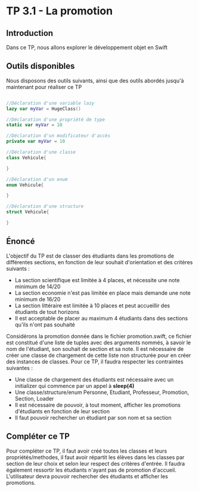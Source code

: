 # TP 3.1 - La promotion

## Introduction

Dans ce TP, nous allons explorer le développement objet en Swift

## Outils disponibles

Nous disposons des outils suivants, ainsi que des outils abordés jusqu'à maintenant pour réaliser ce TP

```swift

//Déclaration d'une variable lazy
lazy var myVar = HugeClass()

//Déclaration d'une propriété de type
static var myVar = 10

//Déclaration d'un modificateur d'accès
private var myVar = 10

//Déclaration d'une classe
class Vehicule{

}

//Déclaration d'un enum
enum Vehicule{

}

//Déclaration d'une structure
struct Vehicule{

}
```
## Énoncé

L'objectif du TP est de classer des étudiants dans les promotions de différentes sections, en fonction de leur souhait d'orientation et des critères suivants :

- La section scientifique est limitée à 4 places, et nécessite une note minimum de 14/20
- La section economie n'est pas limitée en place mais demande une note minimum de 16/20
- La section littéraire est limitée à 10 places et peut accueillir des étudiants de tout horizons
- Il est acceptable de placer au maximum 4 étudiants dans des sections qu'ils n'ont pas souhaité

Considérons la promotion donnée dans le fichier promotion.swift, ce fichier est constitué d'une liste de tuples avec des arguments nommés, à savoir le nom de l'étudiant, son souhait de section et sa note. Il est nécessaire de créer une classe de chargement de cette liste non structurée pour en créer des instances de classes. Pour ce TP, il faudra respecter les contraintes suivantes :


- Une classe de chargement des étudiants est nécessaire avec un initializer qui commence par un appel à **sleep(4)**
- Une classe/structure/enum Personne, Etudiant, Professeur, Promotion, Section, Loader
- Il est nécessaire de pouvoir, à tout moment, afficher les promotions d'étudiants en fonction de leur section
- Il faut pouvoir rechercher un étudiant par son nom et sa section

## Compléter ce TP

Pour compléter ce TP, il faut avoir créé toutes les classes et leurs propriétés/methodes, il faut avoir répartit les élèves dans les classes par section de leur choix et selon leur respect des critères d'entrée. Il faudra également ressortir les étudiants n'ayant pas de promotion d'accueil. L'utilisateur devra pouvoir rechercher des étudiants et afficher les promotions.